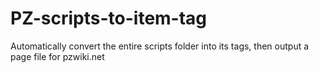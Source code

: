 # PZ-scripts-to-item-tag
Automatically convert the entire scripts folder into its tags, then output a page file for pzwiki.net
